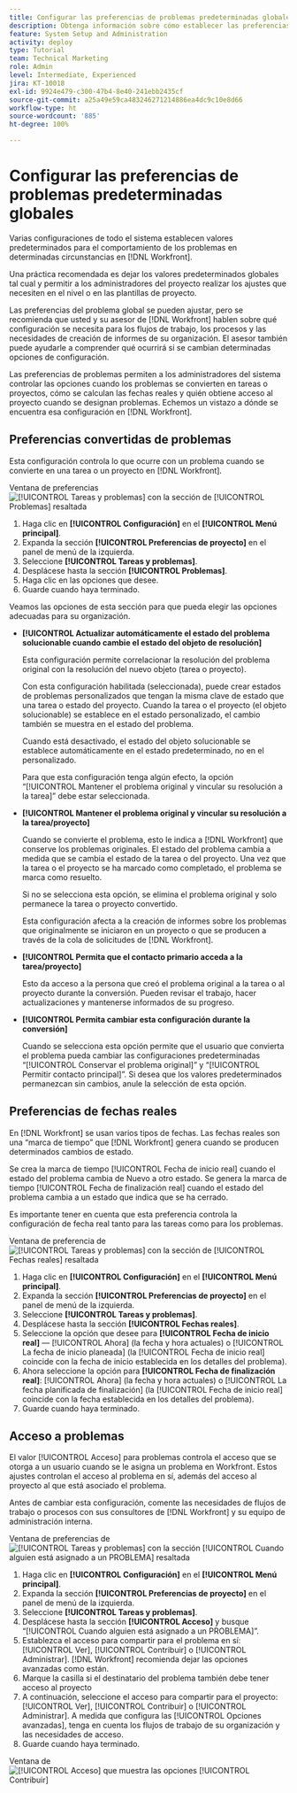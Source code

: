 ```yaml
---
title: Configurar las preferencias de problemas predeterminadas globales
description: Obtenga información sobre cómo establecer las preferencias de problemas para problemas convertidos, fechas reales y acceso a problemas.
feature: System Setup and Administration
activity: deploy
type: Tutorial
team: Technical Marketing
role: Admin
level: Intermediate, Experienced
jira: KT-10018
exl-id: 9924e479-c300-47b4-8e40-241ebb2435cf
source-git-commit: a25a49e59ca483246271214886ea4dc9c10e8d66
workflow-type: ht
source-wordcount: '885'
ht-degree: 100%

---
```


# Configurar las preferencias de problemas predeterminadas globales

Varias configuraciones de todo el sistema establecen valores predeterminados para el comportamiento de los problemas en determinadas circunstancias en [!DNL Workfront].

Una práctica recomendada es dejar los valores predeterminados globales tal cual y permitir a los administradores del proyecto realizar los ajustes que necesiten en el nivel o en las plantillas de proyecto.

Las preferencias del problema global se pueden ajustar, pero se recomienda que usted y su asesor de [!DNL Workfront] hablen sobre qué configuración se necesita para los flujos de trabajo, los procesos y las necesidades de creación de informes de su organización. El asesor también puede ayudarle a comprender qué ocurrirá si se cambian determinadas opciones de configuración.

Las preferencias de problemas permiten a los administradores del sistema controlar las opciones cuando los problemas se convierten en tareas o proyectos, cómo se calculan las fechas reales y quién obtiene acceso al proyecto cuando se designan problemas. Echemos un vistazo a dónde se encuentra esa configuración en [!DNL Workfront].

## Preferencias convertidas de problemas

Esta configuración controla lo que ocurre con un problema cuando se convierte en una tarea o un proyecto en [!DNL Workfront].

Ventana de preferencias ![[!UICONTROL Tareas y problemas] con la sección de [!UICONTROL Problemas] resaltada](assets/admin-fund-issue-prefs-converting.png)

1. Haga clic en **[!UICONTROL Configuración]** en el **[!UICONTROL Menú principal]**.
1. Expanda la sección **[!UICONTROL Preferencias de proyecto]** en el panel de menú de la izquierda.
1. Seleccione **[!UICONTROL Tareas y problemas]**.
1. Desplácese hasta la sección **[!UICONTROL Problemas]**.
1. Haga clic en las opciones que desee.
1. Guarde cuando haya terminado.

Veamos las opciones de esta sección para que pueda elegir las opciones adecuadas para su organización.

* **[!UICONTROL Actualizar automáticamente el estado del problema solucionable cuando cambie el estado del objeto de resolución]**

  Esta configuración permite correlacionar la resolución del problema original con la resolución del nuevo objeto (tarea o proyecto).

  Con esta configuración habilitada (seleccionada), puede crear estados de problemas personalizados que tengan la misma clave de estado que una tarea o estado del proyecto. Cuando la tarea o el proyecto (el objeto solucionable) se establece en el estado personalizado, el cambio también se muestra en el estado del problema.

  Cuando está desactivado, el estado del objeto solucionable se establece automáticamente en el estado predeterminado, no en el personalizado.

  Para que esta configuración tenga algún efecto, la opción “[!UICONTROL Mantener el problema original y vincular su resolución a la tarea]” debe estar seleccionada.

* **[!UICONTROL Mantener el problema original y vincular su resolución a la tarea/proyecto]**

  Cuando se convierte el problema, esto le indica a [!DNL Workfront] que conserve los problemas originales. El estado del problema cambia a medida que se cambia el estado de la tarea o del proyecto. Una vez que la tarea o el proyecto se ha marcado como completado, el problema se marca como resuelto.

  Si no se selecciona esta opción, se elimina el problema original y solo permanece la tarea o proyecto convertido.

  Esta configuración afecta a la creación de informes sobre los problemas que originalmente se iniciaron en un proyecto o que se producen a través de la cola de solicitudes de [!DNL Workfront].

* **[!UICONTROL Permita que el contacto primario acceda a la tarea/proyecto]**

  Esto da acceso a la persona que creó el problema original a la tarea o al proyecto durante la conversión. Pueden revisar el trabajo, hacer actualizaciones y mantenerse informados de su progreso.

* **[!UICONTROL Permita cambiar esta configuración durante la conversión]**

  Cuando se selecciona esta opción permite que el usuario que convierta el problema pueda cambiar las configuraciones predeterminadas “[!UICONTROL Conservar el problema original]” y “[!UICONTROL Permitir contacto principal]”. Si desea que los valores predeterminados permanezcan sin cambios, anule la selección de esta opción.

<!---
learn more URLs
Configure system-wide task and issue preferences
Issue statuses
Create and customize system-wide statuses
--->

## Preferencias de fechas reales

En [!DNL Workfront] se usan varios tipos de fechas. Las fechas reales son una “marca de tiempo” que [!DNL Workfront] genera cuando se producen determinados cambios de estado.

Se crea la marca de tiempo [!UICONTROL Fecha de inicio real] cuando el estado del problema cambia de Nuevo a otro estado. Se genera la marca de tiempo [!UICONTROL Fecha de finalización real] cuando el estado del problema cambia a un estado que indica que se ha cerrado.

Es importante tener en cuenta que esta preferencia controla la configuración de fecha real tanto para las tareas como para los problemas.

Ventana de preferencia de ![[!UICONTROL Tareas y problemas] con la sección de [!UICONTROL Fechas reales] resaltada](assets/admin-fund-issue-prefs-actual-dates.png)

1. Haga clic en **[!UICONTROL Configuración]** en el **[!UICONTROL Menú principal]**.
1. Expanda la sección **[!UICONTROL Preferencias de proyecto]** en el panel de menú de la izquierda.
1. Seleccione **[!UICONTROL Tareas y problemas]**.
1. Desplácese hasta la sección **[!UICONTROL Fechas reales]**.
1. Seleccione la opción que desee para **[!UICONTROL Fecha de inicio real]** — [!UICONTROL Ahora] (la fecha y hora actuales) o [!UICONTROL La fecha de inicio planeada] (la [!UICONTROL Fecha de inicio real] coincide con la fecha de inicio establecida en los detalles del problema).
1. Ahora seleccione la opción para **[!UICONTROL Fecha de finalización real]**: [!UICONTROL Ahora] (la fecha y hora actuales) o [!UICONTROL La fecha planificada de finalización] (la [!UICONTROL Fecha de inicio real] coincide con la fecha establecida en los detalles del problema).
1. Guarde cuando haya terminado.


<!---
learn more URLs
Definitions for the project, task, and issue dates within Workfront
Configure system-wide task and issue preferences
--->

## Acceso a problemas

El valor [!UICONTROL Acceso] para problemas controla el acceso que se otorga a un usuario cuando se le asigna un problema en Workfront. Estos ajustes controlan el acceso al problema en sí, además del acceso al proyecto al que está asociado el problema.

Antes de cambiar esta configuración, comente las necesidades de flujos de trabajo o procesos con sus consultores de [!DNL Workfront] y su equipo de administración interna.

Ventana de preferencias de ![[!UICONTROL Tareas y problemas] con la sección [!UICONTROL Cuando alguien está asignado a un PROBLEMA] resaltada](assets/admin-fund-issue-prefs-access-1.png)

1. Haga clic en **[!UICONTROL Configuración]** en el **[!UICONTROL Menú principal]**.
1. Expanda la sección **[!UICONTROL Preferencias de proyecto]** en el panel de menú de la izquierda.
1. Seleccione **[!UICONTROL Tareas y problemas]**.
1. Desplácese hasta la sección **[!UICONTROL Acceso]** y busque “[!UICONTROL Cuando alguien está asignado a un PROBLEMA]”.
1. Establezca el acceso para compartir para el problema en sí: [!UICONTROL Ver], [!UICONTROL Contribuir] o [!UICONTROL Administrar]. [!DNL Workfront] recomienda dejar las opciones avanzadas como están.
1. Marque la casilla si el destinatario del problema también debe tener acceso al proyecto
1. A continuación, seleccione el acceso para compartir para el proyecto: [!UICONTROL Ver], [!UICONTROL Contribuir] o [!UICONTROL Administrar]. A medida que configura las [!UICONTROL Opciones avanzadas], tenga en cuenta los flujos de trabajo de su organización y las necesidades de acceso.
1. Guarde cuando haya terminado.

Ventana de ![[!UICONTROL Acceso] que muestra las opciones [!UICONTROL Contribuir] ](assets/admin-fund-issue-prefs-access-2.png)

<!---
learn more URLs
Configure system-wide task and issue preferences
Grant access to issues
--->
